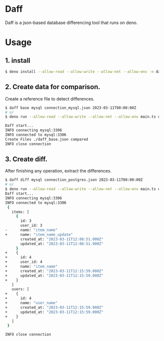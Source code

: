 # Daff
Daff is a json-based database differencing tool that runs on deno.

# Usage

## 1. install

```sh
$ deno install --allow-read --allow-write --allow-net --allow-env -n daff https://deno.land/x/daff/main.ts
```

## 2. Create data for comparison.

Create a reference file to detect differences.


```sh
$ daff base mysql connection_mysql.json 2023-03-11T00:00:00Z
# or
$ deno run --allow-read --allow-write --allow-net --allow-env main.ts diff mysql connection_postgres.json 2023-03-11T00:00:00Z

Daff start...
INFO connecting mysql:3306
INFO connected to mysql:3306
Create Files ./daff_base.json compared
INFO close connection

```

## 3. Create diff.

After finishing any operation, extract the differences.

```sh
$ daff diff mysql connection_postgres.json 2023-03-11T00:00:00Z
# or
$ deno run --allow-read --allow-write --allow-net --allow-env main.ts diff mysql connection_postgres.json 2023-03-11T00:00:00Z
Daff start...
INFO connecting mysql:3306
INFO connected to mysql:3306
 {
   items: [
     {
       id: 3
       user_id: 3
-      name: "item_name"
+      name: "item_name_update"
       created_at: "2023-03-11T12:08:51.000Z"
       updated_at: "2023-03-11T12:08:51.000Z"
     }
+    {
+      id: 4
+      user_id: 4
+      name: "item_name"
+      created_at: "2023-03-11T12:15:59.000Z"
+      updated_at: "2023-03-11T12:15:59.000Z"
+    }
   ]
   users: [
+    {
+      id: 4
+      name: "user_name"
+      created_at: "2023-03-11T12:15:59.000Z"
+      updated_at: "2023-03-11T12:15:59.000Z"
+    }
   ]
 }

INFO close connection
```